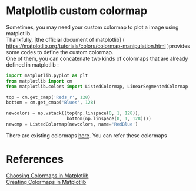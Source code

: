 # Matplotlib custom colormap
Sometimes, you may need your custom colormap to plot a image using matplotlib. <br>
Thankfully, [the official document of matplotlib]
(
https://matplotlib.org/tutorials/colors/colormap-manipulation.html
)provides some codes to define the custom colormap. <br>
One of them, you can concatenate two kinds of colormaps that are already defined in matplotlib : <br>
```python
import matplotlib.pyplot as plt
from matplotlib import cm
from matplotlib.colors import ListedColormap, LinearSegmentedColormap

top = cm.get_cmap('Reds_r', 128)
bottom = cm.get_cmap('Blues', 128)

newcolors = np.vstack((top(np.linspace(0, 1, 128)),
                       bottom(np.linspace(0, 1, 128))))
newcmp = ListedColormap(newcolors, name='RedBlue')
```
There are existing colormaps [here](
https://matplotlib.org/tutorials/colors/colormaps.html
). You can refer these colormaps <br>

# References
[Choosing Colormaps in Matplotlib](https://matplotlib.org/tutorials/colors/colormaps.html) <br>
[Creating Colormaps in Matplotlib](https://matplotlib.org/tutorials/colors/colormap-manipulation.html)
